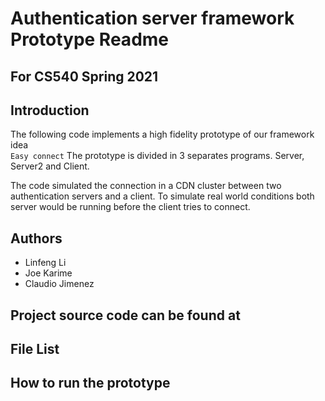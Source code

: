 
# Authentication server framework Prototype Readme
## For CS540 Spring 2021

## Introduction
The following code implements a high fidelity prototype of our
framework idea  
`Easy connect` The prototype is divided in 3 separates 
programs. Server, Server2 and Client.

The code simulated the connection in a CDN cluster between two 
authentication servers and a client. To simulate real world 
conditions both server would be running before the client tries to
connect.

## Authors
- Linfeng Li
- Joe Karime
- Claudio Jimenez 

## Project source code can be found at
## File List
## How to run the prototype
